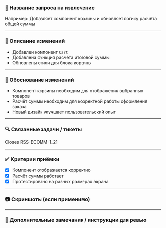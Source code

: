 ### 📌 Название запроса на извлечение

<!-- Краткое, но ёмкое описание изменения -->

Например: Добавляет компонент корзины и обновляет логику расчёта общей суммы

---

### 📝 Описание изменений

<!-- Что конкретно было изменено или добавлено? -->

- Добавлен компонент `Cart`
- Добавлена функция расчёта итоговой суммы
- Обновлены стили для блока корзины

---

### 💭 Обоснование изменений

<!-- Почему эти изменения необходимы? Какую проблему они решают или какую ценность добавляют? -->

- Компонент корзины необходим для отображения выбранных товаров
- Расчёт суммы необходим для корректной работы оформления заказа
- Новый дизайн улучшает пользовательский опыт

---

### 🔍 Связанные задачи / тикеты

<!-- Укажите ID задачи в трекере или ссылку -->

Closes RSS-ECOMM-1_21

---

### ✅ Критерии приёмки

- [x] Компонент отображается корректно
- [x] Расчёт суммы работает
- [x] Протестировано на разных размерах экрана

---

### 📷 Скриншоты (если применимо)

<!-- Добавьте скриншоты UI, если визуальные изменения -->

---

### 🧪 Дополнительные замечания / инструкции для ревью

<!-- Всё, что полезно знать ревьюеру -->
